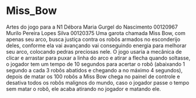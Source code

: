 # Miss_Bow
Artes do jogo para a N1
Débora Maria Gurgel do Nascimento 00120967
Murilo Pereira Lopes Silva 00120375
Uma garota chamada Miss Bow, com apenas seu arco, busca justiça contra os robôs armados no esconderijo deles, conforme ela vai avançando vai conseguindo energia para melhorar seu arco, colocando pedras preciosas nele. O jogo usaria a mecânica de clicar e arrastar para puxar a linha do arco e atirar a flecha quando soltasse, o jogador tem um tempo de 10 segundos para acertar o robô (abaixando 1 segundo a cada 3 robôs abatidos e chegando a no máximo 4 segundos), depois de matar os 100 robôs a Miss Bow chega no painel de controle e desativa todos os robôs malignos do mundo, caso o jogador passe o tempo sem matar o robô, ele acaba atirando no jogador e matando ele.
